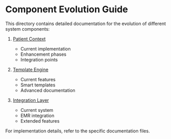 
# Component Evolution Guide

This directory contains detailed documentation for the evolution of different system components:

1. [Patient Context](./PATIENT_CONTEXT.md)
   - Current implementation
   - Enhancement phases
   - Integration points

2. [Template Engine](./TEMPLATE_ENGINE.md)
   - Current features
   - Smart templates
   - Advanced documentation

3. [Integration Layer](./INTEGRATION_LAYER.md)
   - Current system
   - EMR integration
   - Extended features

For implementation details, refer to the specific documentation files.
